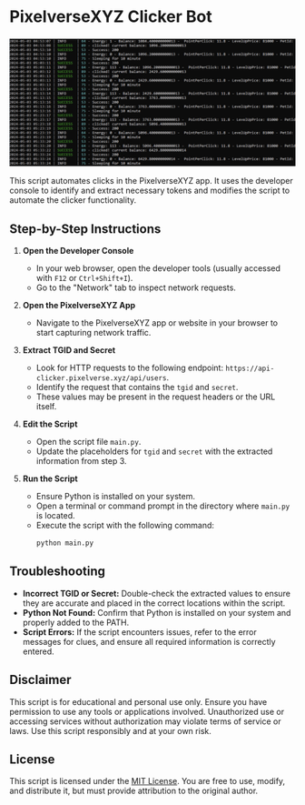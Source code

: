 # PixelverseXYZ Clicker Bot
![App Screenshot](https://github.com/katzura1/Pixelversexyz-Bot/blob/main/SCR-20240503-rbk.png?raw=true)


This script automates clicks in the PixelverseXYZ app. It uses the developer console to identify and extract necessary tokens and modifies the script to automate the clicker functionality.

## Step-by-Step Instructions

1. **Open the Developer Console**
   - In your web browser, open the developer tools (usually accessed with `F12` or `Ctrl+Shift+I`).
   - Go to the "Network" tab to inspect network requests.

2. **Open the PixelverseXYZ App**
   - Navigate to the PixelverseXYZ app or website in your browser to start capturing network traffic.

3. **Extract TGID and Secret**
   - Look for HTTP requests to the following endpoint: `https://api-clicker.pixelverse.xyz/api/users`.
   - Identify the request that contains the `tgid` and `secret`.
   - These values may be present in the request headers or the URL itself.

4. **Edit the Script**
   - Open the script file `main.py`.
   - Update the placeholders for `tgid` and `secret` with the extracted information from step 3.

5. **Run the Script**
   - Ensure Python is installed on your system.
   - Open a terminal or command prompt in the directory where `main.py` is located.
   - Execute the script with the following command:
     ```bash
     python main.py
     ```

## Troubleshooting

- **Incorrect TGID or Secret:** Double-check the extracted values to ensure they are accurate and placed in the correct locations within the script.
- **Python Not Found:** Confirm that Python is installed on your system and properly added to the PATH.
- **Script Errors:** If the script encounters issues, refer to the error messages for clues, and ensure all required information is correctly entered.

## Disclaimer

This script is for educational and personal use only. Ensure you have permission to use any tools or applications involved. Unauthorized use or accessing services without authorization may violate terms of service or laws. Use this script responsibly and at your own risk.

## License

This script is licensed under the [MIT License](LICENSE). You are free to use, modify, and distribute it, but must provide attribution to the original author.

